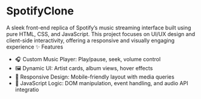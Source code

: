 # SpotifyClone
A sleek front-end replica of Spotify’s music streaming interface built using pure HTML, CSS, and JavaScript. This project focuses on UI/UX design and client-side interactivity, offering a responsive and visually engaging experience
✨ Features
- 🎧 Custom Music Player: Play/pause, seek, volume control
- 🖼️ Dynamic UI: Artist cards, album views, hover effects
- 📱 Responsive Design: Mobile-friendly layout with media queries
- 🧠 JavaScript Logic: DOM manipulation, event handling, and audio API integratio




